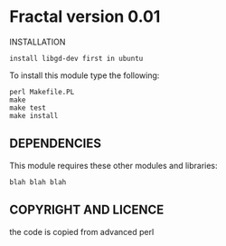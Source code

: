 Fractal version 0.01
====================

INSTALLATION

    install libgd-dev first in ubuntu

To install this module type the following:

    perl Makefile.PL
    make
    make test
    make install

## DEPENDENCIES

This module requires these other modules and libraries:

    blah blah blah

## COPYRIGHT AND LICENCE

the code is copied from advanced perl
